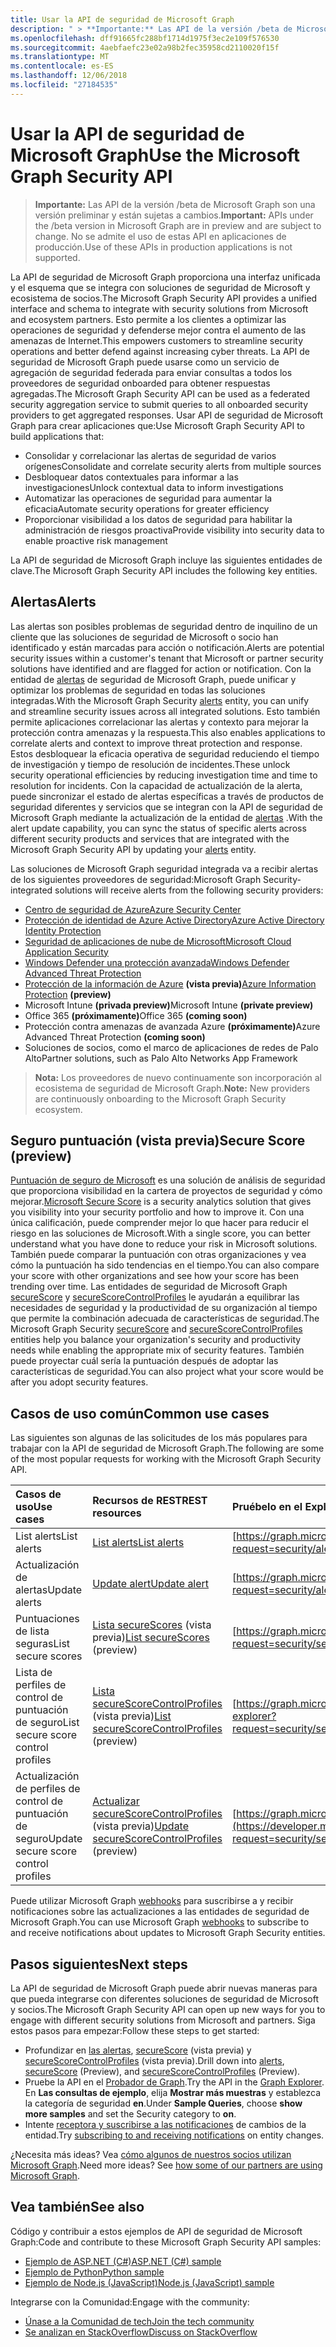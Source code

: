 ```yaml
---
title: Usar la API de seguridad de Microsoft Graph
description: " > **Importante:** Las API de la versión /beta de Microsoft Graph son una versión preliminar y están sujetas a cambios. No se admite el uso de estas API en aplicaciones de producción."
ms.openlocfilehash: dff91665fc288bf1714d1975f3ec2e109f576530
ms.sourcegitcommit: 4aebfaefc23e02a98b2fec35958cd2110020f15f
ms.translationtype: MT
ms.contentlocale: es-ES
ms.lasthandoff: 12/06/2018
ms.locfileid: "27184535"
---
```

# <a name="use-the-microsoft-graph-security-api"></a><span data-ttu-id="546b7-104">Usar la API de seguridad de Microsoft Graph</span><span class="sxs-lookup"><span data-stu-id="546b7-104">Use the Microsoft Graph Security API</span></span>

 > <span data-ttu-id="546b7-105">**Importante:** Las API de la versión /beta de Microsoft Graph son una versión preliminar y están sujetas a cambios.</span><span class="sxs-lookup"><span data-stu-id="546b7-105">**Important:** APIs under the /beta version in Microsoft Graph are in preview and are subject to change.</span></span> <span data-ttu-id="546b7-106">No se admite el uso de estas API en aplicaciones de producción.</span><span class="sxs-lookup"><span data-stu-id="546b7-106">Use of these APIs in production applications is not supported.</span></span>

<span data-ttu-id="546b7-107">La API de seguridad de Microsoft Graph proporciona una interfaz unificada y el esquema que se integra con soluciones de seguridad de Microsoft y ecosistema de socios.</span><span class="sxs-lookup"><span data-stu-id="546b7-107">The Microsoft Graph Security API provides a unified interface and schema to integrate with security solutions from Microsoft and ecosystem partners.</span></span> <span data-ttu-id="546b7-108">Esto permite a los clientes a optimizar las operaciones de seguridad y defenderse mejor contra el aumento de las amenazas de Internet.</span><span class="sxs-lookup"><span data-stu-id="546b7-108">This empowers customers to streamline security operations and better defend against increasing cyber threats.</span></span> <span data-ttu-id="546b7-109">La API de seguridad de Microsoft Graph puede usarse como un servicio de agregación de seguridad federada para enviar consultas a todos los proveedores de seguridad onboarded para obtener respuestas agregadas.</span><span class="sxs-lookup"><span data-stu-id="546b7-109">The Microsoft Graph Security API can be used as a federated security aggregation service to submit queries to all onboarded security providers to get aggregated responses.</span></span> <span data-ttu-id="546b7-110">Usar API de seguridad de Microsoft Graph para crear aplicaciones que:</span><span class="sxs-lookup"><span data-stu-id="546b7-110">Use Microsoft Graph Security API to build applications that:</span></span>

- <span data-ttu-id="546b7-111">Consolidar y correlacionar las alertas de seguridad de varios orígenes</span><span class="sxs-lookup"><span data-stu-id="546b7-111">Consolidate and correlate security alerts from multiple sources</span></span>
- <span data-ttu-id="546b7-112">Desbloquear datos contextuales para informar a las investigaciones</span><span class="sxs-lookup"><span data-stu-id="546b7-112">Unlock contextual data to inform investigations</span></span>
- <span data-ttu-id="546b7-113">Automatizar las operaciones de seguridad para aumentar la eficacia</span><span class="sxs-lookup"><span data-stu-id="546b7-113">Automate security operations for greater efficiency</span></span>
- <span data-ttu-id="546b7-114">Proporcionar visibilidad a los datos de seguridad para habilitar la administración de riesgos proactiva</span><span class="sxs-lookup"><span data-stu-id="546b7-114">Provide visibility into security data to enable proactive risk management</span></span>

<span data-ttu-id="546b7-115">La API de seguridad de Microsoft Graph incluye las siguientes entidades de clave.</span><span class="sxs-lookup"><span data-stu-id="546b7-115">The Microsoft Graph Security API includes the following key entities.</span></span>

## <a name="alerts"></a><span data-ttu-id="546b7-116">Alertas</span><span class="sxs-lookup"><span data-stu-id="546b7-116">Alerts</span></span>

<span data-ttu-id="546b7-117">Las alertas son posibles problemas de seguridad dentro de inquilino de un cliente que las soluciones de seguridad de Microsoft o socio han identificado y están marcadas para acción o notificación.</span><span class="sxs-lookup"><span data-stu-id="546b7-117">Alerts are potential security issues within a customer's tenant that Microsoft or partner security solutions have identified and are flagged for action or notification.</span></span> <span data-ttu-id="546b7-118">Con la entidad de [alertas](alert.md) de seguridad de Microsoft Graph, puede unificar y optimizar los problemas de seguridad en todas las soluciones integradas.</span><span class="sxs-lookup"><span data-stu-id="546b7-118">With the Microsoft Graph Security [alerts](alert.md) entity, you can unify and streamline security  issues across all integrated solutions.</span></span> <span data-ttu-id="546b7-119">Esto también permite aplicaciones correlacionar las alertas y contexto para mejorar la protección contra amenazas y la respuesta.</span><span class="sxs-lookup"><span data-stu-id="546b7-119">This also enables applications to correlate alerts and context to improve threat protection and response.</span></span> <span data-ttu-id="546b7-120">Estos desbloquear la eficacia operativa de seguridad reduciendo el tiempo de investigación y tiempo de resolución de incidentes.</span><span class="sxs-lookup"><span data-stu-id="546b7-120">These unlock security operational efficiencies by reducing investigation time and time to resolution for incidents.</span></span> <span data-ttu-id="546b7-121">Con la capacidad de actualización de la alerta, puede sincronizar el estado de alertas específicas a través de productos de seguridad diferentes y servicios que se integran con la API de seguridad de Microsoft Graph mediante la actualización de la entidad de [alertas](alert.md) .</span><span class="sxs-lookup"><span data-stu-id="546b7-121">With the alert update capability, you can sync the status of specific alerts across different security products and services that are integrated with the Microsoft Graph Security API by updating your [alerts](alert.md) entity.</span></span>

<span data-ttu-id="546b7-122">Las soluciones de Microsoft Graph seguridad integrada va a recibir alertas de los siguientes proveedores de seguridad:</span><span class="sxs-lookup"><span data-stu-id="546b7-122">Microsoft Graph Security-integrated solutions will receive alerts from the following security providers:</span></span>

- [<span data-ttu-id="546b7-123">Centro de seguridad de Azure</span><span class="sxs-lookup"><span data-stu-id="546b7-123">Azure Security Center</span></span>](https://docs.microsoft.com/azure/security-center/security-center-alerts-type)
- [<span data-ttu-id="546b7-124">Protección de identidad de Azure Active Directory</span><span class="sxs-lookup"><span data-stu-id="546b7-124">Azure Active Directory Identity Protection</span></span>](https://docs.microsoft.com/azure/active-directory/identity-protection/playbook)
- [<span data-ttu-id="546b7-125">Seguridad de aplicaciones de nube de Microsoft</span><span class="sxs-lookup"><span data-stu-id="546b7-125">Microsoft Cloud Application Security</span></span>](https://docs.microsoft.com/cloud-app-security/monitor-alerts )
- [<span data-ttu-id="546b7-126">Windows Defender una protección avanzada</span><span class="sxs-lookup"><span data-stu-id="546b7-126">Windows Defender Advanced Threat Protection</span></span>](https://docs.microsoft.com/windows/security/threat-protection/windows-defender-atp/attack-simulations-windows-defender-advanced-threat-protection)
- <span data-ttu-id="546b7-127">[Protección de la información de Azure](https://docs.microsoft.com/azure/information-protection/faqs#i-see-azure-information-protection-is-listed-as-a-security-provider-for-microsoft-graph-securityhow-does-this-work-and-what-alerts-will-i-receive) **(vista previa)**</span><span class="sxs-lookup"><span data-stu-id="546b7-127">[Azure Information Protection](https://docs.microsoft.com/azure/information-protection/faqs#i-see-azure-information-protection-is-listed-as-a-security-provider-for-microsoft-graph-securityhow-does-this-work-and-what-alerts-will-i-receive) **(preview)**</span></span>
- <span data-ttu-id="546b7-128">Microsoft Intune **(privada preview)**</span><span class="sxs-lookup"><span data-stu-id="546b7-128">Microsoft Intune **(private preview)**</span></span>
- <span data-ttu-id="546b7-129">Office 365 **(próximamente)**</span><span class="sxs-lookup"><span data-stu-id="546b7-129">Office 365 **(coming soon)**</span></span>
- <span data-ttu-id="546b7-130">Protección contra amenazas de avanzada Azure **(próximamente)**</span><span class="sxs-lookup"><span data-stu-id="546b7-130">Azure Advanced Threat Protection **(coming soon)**</span></span>
- <span data-ttu-id="546b7-131">Soluciones de socios, como el marco de aplicaciones de redes de Palo Alto</span><span class="sxs-lookup"><span data-stu-id="546b7-131">Partner solutions, such as Palo Alto Networks App Framework</span></span>

> <span data-ttu-id="546b7-132">**Nota:** Los proveedores de nuevo continuamente son incorporación al ecosistema de seguridad de Microsoft Graph.</span><span class="sxs-lookup"><span data-stu-id="546b7-132">**Note:** New providers are continuously onboarding to the Microsoft Graph Security ecosystem.</span></span>

## <a name="secure-score-preview"></a><span data-ttu-id="546b7-133">Seguro puntuación (vista previa)</span><span class="sxs-lookup"><span data-stu-id="546b7-133">Secure Score (preview)</span></span>

<span data-ttu-id="546b7-134">[Puntuación de seguro de Microsoft](https://techcommunity.microsoft.com/t5/Security-Privacy-and-Compliance/Office-365-Secure-Score-is-now-Microsoft-Secure-Score/ba-p/182358) es una solución de análisis de seguridad que proporciona visibilidad en la cartera de proyectos de seguridad y cómo mejorar.</span><span class="sxs-lookup"><span data-stu-id="546b7-134">[Microsoft Secure Score](https://techcommunity.microsoft.com/t5/Security-Privacy-and-Compliance/Office-365-Secure-Score-is-now-Microsoft-Secure-Score/ba-p/182358) is a security analytics solution that gives you visibility into your security portfolio and how to improve it.</span></span> <span data-ttu-id="546b7-135">Con una única calificación, puede comprender mejor lo que hacer para reducir el riesgo en las soluciones de Microsoft.</span><span class="sxs-lookup"><span data-stu-id="546b7-135">With a single score, you can better understand what you have done to reduce your risk in Microsoft solutions.</span></span> <span data-ttu-id="546b7-136">También puede comparar la puntuación con otras organizaciones y vea cómo la puntuación ha sido tendencias en el tiempo.</span><span class="sxs-lookup"><span data-stu-id="546b7-136">You can also compare your score with other organizations and see how your score has been trending over time.</span></span> <span data-ttu-id="546b7-137">Las entidades de seguridad de Microsoft Graph [secureScore](securescores.md) y [secureScoreControlProfiles](securescorecontrolprofiles.md) le ayudarán a equilibrar las necesidades de seguridad y la productividad de su organización al tiempo que permite la combinación adecuada de características de seguridad.</span><span class="sxs-lookup"><span data-stu-id="546b7-137">The Microsoft Graph Security [secureScore](securescores.md) and [secureScoreControlProfiles](securescorecontrolprofiles.md) entities help you balance your organization's security and productivity needs while enabling the appropriate mix of security features.</span></span> <span data-ttu-id="546b7-138">También puede proyectar cuál sería la puntuación después de adoptar las características de seguridad.</span><span class="sxs-lookup"><span data-stu-id="546b7-138">You can also project what your score would be after you adopt security features.</span></span>

## <a name="common-use-cases"></a><span data-ttu-id="546b7-139">Casos de uso común</span><span class="sxs-lookup"><span data-stu-id="546b7-139">Common use cases</span></span>

<span data-ttu-id="546b7-140">Las siguientes son algunas de las solicitudes de los más populares para trabajar con la API de seguridad de Microsoft Graph.</span><span class="sxs-lookup"><span data-stu-id="546b7-140">The following are some of the most popular requests for working with the Microsoft Graph Security API.</span></span>

| <span data-ttu-id="546b7-141">**Casos de uso**</span><span class="sxs-lookup"><span data-stu-id="546b7-141">**Use cases**</span></span>   | <span data-ttu-id="546b7-142">**Recursos de REST**</span><span class="sxs-lookup"><span data-stu-id="546b7-142">**REST resources**</span></span> | <span data-ttu-id="546b7-143">**Pruébelo en el Explorador de gráfico**</span><span class="sxs-lookup"><span data-stu-id="546b7-143">**Try it in Graph Explorer**</span></span> |
|:---------------|:--------|:----------|
| <span data-ttu-id="546b7-144">List alerts</span><span class="sxs-lookup"><span data-stu-id="546b7-144">List alerts</span></span> | [<span data-ttu-id="546b7-145">List alerts</span><span class="sxs-lookup"><span data-stu-id="546b7-145">List alerts</span></span>](../api/alert-list.md) | [https://graph.microsoft.com/beta/security/alerts](https://developer.microsoft.com/graph/graph-explorer?request=security/alerts&method=GET&version=beta&GraphUrl=https://graph.microsoft.com) |
| <span data-ttu-id="546b7-146">Actualización de alertas</span><span class="sxs-lookup"><span data-stu-id="546b7-146">Update alerts</span></span> | [<span data-ttu-id="546b7-147">Update alert</span><span class="sxs-lookup"><span data-stu-id="546b7-147">Update alert</span></span>](../api/alert-update.md) | [https://graph.microsoft.com/beta/security/alerts/{alert-id}](https://developer.microsoft.com/graph/graph-explorer?request=security/alerts/{alert-id}&method=PATCH&version=beta&GraphUrl=https://graph.microsoft.com) |
|<span data-ttu-id="546b7-148">Puntuaciones de lista seguras</span><span class="sxs-lookup"><span data-stu-id="546b7-148">List secure scores</span></span>|<span data-ttu-id="546b7-149">[Lista secureScores](../api/securescores-list.md) (vista previa)</span><span class="sxs-lookup"><span data-stu-id="546b7-149">[List secureScores](../api/securescores-list.md) (preview)</span></span>|[https://graph.microsoft.com/beta/security/secureScores](https://developer.microsoft.com/graph/graph-explorer?request=security/secureScores&method=GET&version=beta&GraphUrl=https://graph.microsoft.com)|
|<span data-ttu-id="546b7-150">Lista de perfiles de control de puntuación de seguro</span><span class="sxs-lookup"><span data-stu-id="546b7-150">List secure score control profiles</span></span>|<span data-ttu-id="546b7-151">[Lista secureScoreControlProfiles](../api/securescorecontrolprofiles-list.md) (vista previa)</span><span class="sxs-lookup"><span data-stu-id="546b7-151">[List secureScoreControlProfiles](../api/securescorecontrolprofiles-list.md) (preview)</span></span>|[https://graph.microsoft.com/beta/security/secureScoreControlProfiles](https://developer.microsoft.com/graph/graph-explorer?request=security/secureScoreControlProfiles&method=GET&version=beta&GraphUrl=https://graph.microsoft.com)|
|<span data-ttu-id="546b7-152">Actualización de perfiles de control de puntuación de seguro</span><span class="sxs-lookup"><span data-stu-id="546b7-152">Update secure score control profiles</span></span>|<span data-ttu-id="546b7-153">[Actualizar secureScoreControlProfiles](../api/securescorecontrolprofiles-update.md) (vista previa)</span><span class="sxs-lookup"><span data-stu-id="546b7-153">[Update secureScoreControlProfiles](../api/securescorecontrolprofiles-update.md) (preview)</span></span>|[https://graph.microsoft.com/beta/security/secureScoreControlProfiles/{id}](https://developer.microsoft.com/graph/graph-explorer?request=security/secureScoreControlProfiles/{id}&method=PATCH&version=beta&GraphUrl=https://graph.microsoft.com)|

<span data-ttu-id="546b7-154">Puede utilizar Microsoft Graph [webhooks](/graph/webhooks) para suscribirse a y recibir notificaciones sobre las actualizaciones a las entidades de seguridad de Microsoft Graph.</span><span class="sxs-lookup"><span data-stu-id="546b7-154">You can use Microsoft Graph [webhooks](/graph/webhooks) to subscribe to and receive notifications about updates to Microsoft Graph Security entities.</span></span>

## <a name="next-steps"></a><span data-ttu-id="546b7-155">Pasos siguientes</span><span class="sxs-lookup"><span data-stu-id="546b7-155">Next steps</span></span>

<span data-ttu-id="546b7-156">La API de seguridad de Microsoft Graph puede abrir nuevas maneras para que pueda integrarse con diferentes soluciones de seguridad de Microsoft y socios.</span><span class="sxs-lookup"><span data-stu-id="546b7-156">The Microsoft Graph Security API can open up new ways for you to engage with different security solutions from Microsoft and partners.</span></span> <span data-ttu-id="546b7-157">Siga estos pasos para empezar:</span><span class="sxs-lookup"><span data-stu-id="546b7-157">Follow these steps to get started:</span></span>

- <span data-ttu-id="546b7-158">Profundizar en [las alertas](alert.md), [secureScore](securescores.md) (vista previa) y [secureScoreControlProfiles](securescorecontrolprofiles.md) (vista previa).</span><span class="sxs-lookup"><span data-stu-id="546b7-158">Drill down into [alerts](alert.md), [secureScore](securescores.md) (Preview), and [secureScoreControlProfiles](securescorecontrolprofiles.md) (Preview).</span></span>
- <span data-ttu-id="546b7-159">Pruebe la API en el [Probador de Graph](https://developer.microsoft.com/graph/graph-explorer).</span><span class="sxs-lookup"><span data-stu-id="546b7-159">Try the API in the [Graph Explorer](https://developer.microsoft.com/graph/graph-explorer).</span></span> <span data-ttu-id="546b7-160">En **Las consultas de ejemplo**, elija **Mostrar más muestras** y establezca la categoría de seguridad **en**.</span><span class="sxs-lookup"><span data-stu-id="546b7-160">Under **Sample Queries**, choose **show more samples** and set the Security category to **on**.</span></span>
- <span data-ttu-id="546b7-161">Intente [receptora y suscribirse a las notificaciones](/graph/webhooks) de cambios de la entidad.</span><span class="sxs-lookup"><span data-stu-id="546b7-161">Try [subscribing to and receiving notifications](/graph/webhooks) on entity changes.</span></span>

<span data-ttu-id="546b7-p108">¿Necesita más ideas? Vea [cómo algunos de nuestros socios utilizan Microsoft Graph](https://developer.microsoft.com/graph/graph/examples#partners).</span><span class="sxs-lookup"><span data-stu-id="546b7-p108">Need more ideas? See [how some of our partners are using Microsoft Graph](https://developer.microsoft.com/graph/graph/examples#partners).</span></span>

## <a name="see-also"></a><span data-ttu-id="546b7-164">Vea también</span><span class="sxs-lookup"><span data-stu-id="546b7-164">See also</span></span>

<span data-ttu-id="546b7-165">Código y contribuir a estos ejemplos de API de seguridad de Microsoft Graph:</span><span class="sxs-lookup"><span data-stu-id="546b7-165">Code and contribute to these Microsoft Graph Security API samples:</span></span>

- [<span data-ttu-id="546b7-166">Ejemplo de ASP.NET (C#)</span><span class="sxs-lookup"><span data-stu-id="546b7-166">ASP.NET (C#) sample</span></span>](https://github.com/microsoftgraph/aspnet-security-api-sample)
- [<span data-ttu-id="546b7-167">Ejemplo de Python</span><span class="sxs-lookup"><span data-stu-id="546b7-167">Python sample</span></span>](https://github.com/microsoftgraph/python-security-rest-sample)
- [<span data-ttu-id="546b7-168">Ejemplo de Node.js (JavaScript)</span><span class="sxs-lookup"><span data-stu-id="546b7-168">Node.js (JavaScript) sample</span></span>](https://github.com/microsoftgraph/nodejs-security-sample)

<span data-ttu-id="546b7-169">Integrarse con la Comunidad:</span><span class="sxs-lookup"><span data-stu-id="546b7-169">Engage with the community:</span></span>

- [<span data-ttu-id="546b7-170">Únase a la Comunidad de tech</span><span class="sxs-lookup"><span data-stu-id="546b7-170">Join the tech community</span></span>](https://aka.ms/graphsecuritycommunity)
- [<span data-ttu-id="546b7-171">Se analizan en StackOverflow</span><span class="sxs-lookup"><span data-stu-id="546b7-171">Discuss on StackOverflow</span></span>](https://stackoverflow.com/questions/tagged/microsoft-graph-security)
